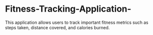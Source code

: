 # Fitness-Tracking-Application-
This application allows users to track important fitness metrics such as steps taken, distance covered, and calories burned.
